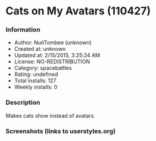 # Cats on My Avatars (110427)

### Information
- Author: NuitTombee (unknown)
- Created at: unknown
- Updated at: 2/15/2015, 3:25:24 AM
- License: NO-REDISTRIBUTION
- Category: spacebattles
- Rating: undefined
- Total installs: 127
- Weekly installs: 0


### Description
Makes cats show instead of avatars.


### Screenshots (links to userstyles.org)



